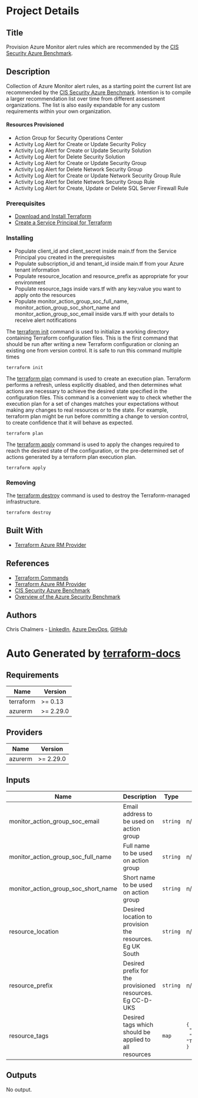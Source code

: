 # Project Details

## Title

Provision Azure Monitor alert rules which are recommended by the [CIS Security Azure Benchmark](https://www.cisecurity.org/benchmark/azure/).

## Description

Collection of Azure Monitor alert rules, as a starting point the current list are recommended by the [CIS Security Azure Benchmark](https://www.cisecurity.org/benchmark/azure/). Intention is to compile a larger recommendation list over time from different assessment organizations. The list is also easily expandable for any custom requirements within your own organization.

#### Resources Provisioned

* Action Group for Security Operations Center
* Activity Log Alert for Create or Update Security Policy
* Activity Log Alert for Create or Update Security Solution
* Activity Log Alert for Delete Security Solution
* Activity Log Alert for Create or Update Security Group
* Activity Log Alert for Delete Network Security Group
* Activity Log Alert for Create or Update Network Security Group Rule
* Activity Log Alert for Delete Network Security Group Rule
* Activity Log Alert for Create, Update or Delete SQL Server Firewall Rule

### Prerequisites

* [Download and Install Terraform](https://www.terraform.io/downloads.html)
* [Create a Service Principal for Terraform](https://www.terraform.io/docs/providers/azurerm/guides/service_principal_client_secret.html#creating-a-service-principal)

### Installing

* Populate client_id and client_secret inside main.tf from the Service Principal you created in the prerequisites
* Populate subscription_id and tenant_id inside main.tf from your Azure tenant information
* Populate resource_location and resource_prefix as appropriate for your environment
* Populate resource_tags inside vars.tf with any key:value you want to apply onto the resources
* Populate monitor_action_group_soc_full_name, monitor_action_group_soc_short_name and monitor_action_group_soc_email inside vars.tf with your details to receive alert notifications

The [terraform init](https://www.terraform.io/docs/commands/init.html) command is used to initialize a working directory containing Terraform configuration files. This is the first command that should be run after writing a new Terraform configuration or cloning an existing one from version control. It is safe to run this command multiple times

```
terraform init
```

The [terraform plan](https://www.terraform.io/docs/commands/plan.html) command is used to create an execution plan. Terraform performs a refresh, unless explicitly disabled, and then determines what actions are necessary to achieve the desired state specified in the configuration files. This command is a convenient way to check whether the execution plan for a set of changes matches your expectations without making any changes to real resources or to the state. For example, terraform plan might be run before committing a change to version control, to create confidence that it will behave as expected.

```
terraform plan
```

The [terraform apply](https://www.terraform.io/docs/commands/apply.html) command is used to apply the changes required to reach the desired state of the configuration, or the pre-determined set of actions generated by a terraform plan execution plan.

```
terraform apply
```

### Removing

The [terraform destroy](https://www.terraform.io/docs/commands/destroy.html) command is used to destroy the Terraform-managed infrastructure.

```
terraform destroy
```

## Built With

* [Terraform Azure RM Provider](https://www.terraform.io/docs/providers/azurerm/index.html)

## References

* [Terraform Commands](https://www.terraform.io/docs/commands/index.html)
* [Terraform Azure RM Provider](https://www.terraform.io/docs/providers/azurerm/index.html)
* [CIS Security Azure Benchmark](https://www.cisecurity.org/benchmark/azure/)
* [Overview of the Azure Security Benchmark](https://docs.microsoft.com/en-us/azure/security/benchmarks/overview)

## Authors

Chris Chalmers - [LinkedIn](https://uk.linkedin.com/in/chris-chalmers), [Azure DevOps](https://dev.azure.com/cbchalmers/Personal%20Development), [GitHub](https://github.com/cbchalmers)

# Auto Generated by [terraform-docs](https://github.com/terraform-docs/terraform-docs)

## Requirements

| Name | Version |
|------|---------|
| terraform | >= 0.13 |
| azurerm | >= 2.29.0 |

## Providers

| Name | Version |
|------|---------|
| azurerm | >= 2.29.0 |

## Inputs

| Name | Description | Type | Default | Required |
|------|-------------|------|---------|:--------:|
| monitor_action_group_soc_email | Email address to be used on action group | `string` | n/a | yes |
| monitor_action_group_soc_full_name | Full name to be used on action group | `string` | n/a | yes |
| monitor_action_group_soc_short_name | Short name to be used on action group | `string` | n/a | yes |
| resource_location | Desired location to provision the resources. Eg UK South | `string` | n/a | yes |
| resource_prefix | Desired prefix for the provisioned resources. Eg CC-D-UKS | `string` | n/a | yes |
| resource_tags | Desired tags which should be applied to all resources | `map` | <pre>{<br>  "Environment": "Development",<br>  "ProvisionedWith": "Terraform"<br>}</pre> | no |

## Outputs

No output.

